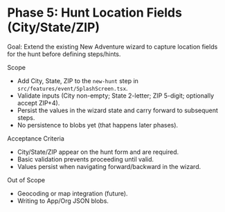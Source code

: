 # Phase 5: Hunt Location Fields (City/State/ZIP)

Goal: Extend the existing New Adventure wizard to capture location fields for the hunt before defining steps/hints.

Scope
- Add City, State, ZIP to the `new-hunt` step in `src/features/event/SplashScreen.tsx`.
- Validate inputs (City non-empty; State 2-letter; ZIP 5-digit; optionally accept ZIP+4).
- Persist the values in the wizard state and carry forward to subsequent steps.
- No persistence to blobs yet (that happens later phases).

Acceptance Criteria
- City/State/ZIP appear on the hunt form and are required.
- Basic validation prevents proceeding until valid.
- Values persist when navigating forward/backward in the wizard.

Out of Scope
- Geocoding or map integration (future).
- Writing to App/Org JSON blobs.

